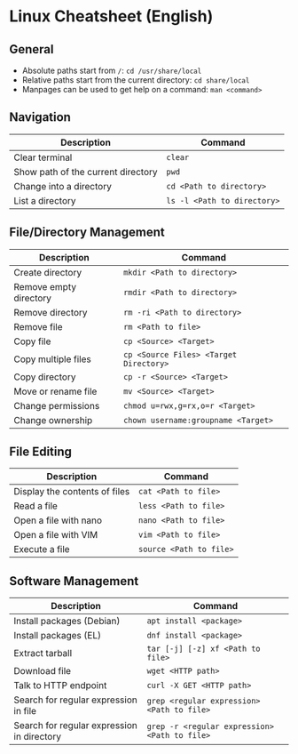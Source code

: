 # Linux Cheatsheet (English)

## General

* Absolute paths start from `/`: `cd /usr/share/local`
* Relative paths start from the current directory: `cd share/local`
* Manpages can be used to get help on a command: `man <command>`

## Navigation

| Description | Command |
|---|---|
| Clear terminal | `clear` |
| Show path of the current directory | `pwd` |
| Change into a directory | `cd <Path to directory>` |
| List a directory | `ls -l <Path to directory>` |

## File/Directory Management

| Description | Command |
|---|---|
| Create directory | `mkdir <Path to directory>` |
| Remove empty directory | `rmdir <Path to directory>` |
| Remove directory | `rm -ri <Path to directory>` |
| Remove file | `rm <Path to file>` |
| Copy file | `cp <Source> <Target>` |
| Copy multiple files | `cp <Source Files> <Target Directory>` |
| Copy directory | `cp -r <Source> <Target>` |
| Move or rename file | `mv <Source> <Target>` |
| Change permissions | `chmod u=rwx,g=rx,o=r <Target>` |
| Change ownership | `chown username:groupname <Target>` |

## File Editing

| Description | Command |
|---|---|
| Display the contents of files | `cat <Path to file>` |
| Read a file | `less <Path to file>` |
| Open a file with nano | `nano <Path to file>` |
| Open a file with VIM | `vim <Path to file>` |
| Execute a file | `source <Path to file>` |

## Software Management

| Description | Command |
|---|---|
| Install packages (Debian) | `apt install <package>` |
| Install packages (EL) | `dnf install <package>` |
| Extract tarball | `tar [-j] [-z] xf <Path to file>` |
| Download file | `wget <HTTP path>` |
| Talk to HTTP endpoint | `curl -X GET <HTTP path>` |
| Search for regular expression in file | `grep <regular expression> <Path to file>` |
| Search for regular expression in directory | `grep -r <regular expression> <Path to file>` |
